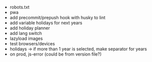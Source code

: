 - robots.txt
- pwa
- add precommit/prepush hook with husky to lint
- add variable holidays for next years
- add holiday planner
- add lang switch
- lazyload images
- test browsers/devices
- holidays -> if more than 1 year is selected, make separator for years
- on  prod, js-error (could be from version file?)
